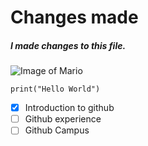 # Changes made
##### I made changes to this file.


![Image of Mario]([https://octodex.github.com/images/yaktocat.png](https://www.google.com/url?sa=i&url=https%3A%2F%2Fwww.nintendo.com%2Fen-gb%2FGames%2FCharacters-hub%2FSuper-Mario-Hub%2FSuper-Mario-Bros-Hub-Mario-Games-627604.html&psig=AOvVaw2B2ZtppkamZTufrpW8PmUA&ust=1717415450310000&source=images&cd=vfe&opi=89978449&ved=0CBAQjRxqFwoTCMixk6HtvIYDFQAAAAAdAAAAABAE))



```
print("Hello World")
```


- [x] Introduction to github
- [ ] Github experience
- [ ] Github Campus
